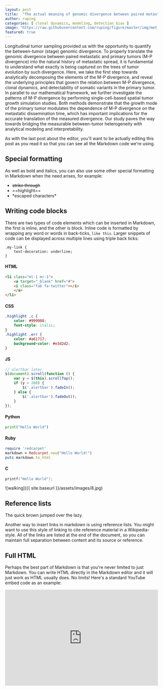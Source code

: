 ```yaml
---
layout: post
title:  "The actual meaning of genomic divergence between paired metastatic and primary tumors measured in NGS"
author: ruping
categories: [ clonal dynamics, modeling, detection bias ]
image: "https://raw.githubusercontent.com/ruping/figure/master/img/met_timing_graphical_abstract.png"
featured: true
---
```


Longitudinal tumor sampling provided us with the opportunity to quantify the between-tumor (stage) genomic divergence. To properly translate the genomic divergence between paired metastatic and primary tumors (M-P divergence) into the natural history of metastatic spread, it is fundamental to understand what exactly is being captured on the trees of tumor evolution by such divergence. Here, we take the first step towards analytically decomposing the elements of the M-P divergence, and reveal the underlying principles that govern the relation between M-P divergence, clonal dynamics, and detectability of somatic variants in the primary tumor. In parallel to our mathematical framework, we further investigate the patterns of M-P divergence by performing single-cell-based spatial tumor growth simulation studies. Both methods demonstrate that the growth mode of the primary tumor modulates the dependence of M-P divergence on the metastatic dissemination time, which has important implications for the accurate translation of the measured divergence. Our study paves the way towards bridging the measurable between-tumor heterogeneity with analytical modeling and interpretability.

As with the last post about the editor, you'll want to be actually editing this post as you read it so that you can see all the Markdown code we're using.


## Special formatting

As well as bold and italics, you can also use some other special formatting in Markdown when the need arises, for example:

+ ~~strike through~~
+ ==highlight==
+ \*escaped characters\*


## Writing code blocks

There are two types of code elements which can be inserted in Markdown, the first is inline, and the other is block. Inline code is formatted by wrapping any word or words in back-ticks, `like this`. Larger snippets of code can be displayed across multiple lines using triple back ticks:

```
.my-link {
    text-decoration: underline;
}
```

#### HTML

```html
<li class="ml-1 mr-1">
    <a target="_blank" href="#">
    <i class="fab fa-twitter"></i>
    </a>
</li>
```

#### CSS

```css
.highlight .c {
    color: #999988;
    font-style: italic; 
}
.highlight .err {
    color: #a61717;
    background-color: #e3d2d2; 
}
```

#### JS

```js
// alertbar later
$(document).scroll(function () {
    var y = $(this).scrollTop();
    if (y > 280) {
        $('.alertbar').fadeIn();
    } else {
        $('.alertbar').fadeOut();
    }
});
```

#### Python

```python
print("Hello World")
```

#### Ruby

```ruby
require 'redcarpet'
markdown = Redcarpet.new("Hello World!")
puts markdown.to_html
```

#### C

```c
printf("Hello World");
```




![walking]({{ site.baseurl }}/assets/images/8.jpg)

## Reference lists

The quick brown jumped over the lazy.

Another way to insert links in markdown is using reference lists. You might want to use this style of linking to cite reference material in a Wikipedia-style. All of the links are listed at the end of the document, so you can maintain full separation between content and its source or reference.

## Full HTML

Perhaps the best part of Markdown is that you're never limited to just Markdown. You can write HTML directly in the Markdown editor and it will just work as HTML usually does. No limits! Here's a standard YouTube embed code as an example:

<p><iframe style="width:100%;" height="315" src="https://www.youtube.com/embed/Cniqsc9QfDo?rel=0&amp;showinfo=0" frameborder="0" allowfullscreen></iframe></p>